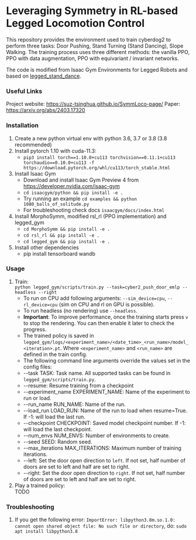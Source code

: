 # Leveraging Symmetry in RL-based Legged Locomotion Control
This repository provides the environment used to train cyberdog2 to perform three tasks: Door Pushing, Stand Turning (Stand Dancing), Slope Walking. The training process uses three different methods: the vanilla PPO, PPO with data augmentation, PPO with equivariant / invariant networks.

The code is modified from Isaac Gym Environments for Legged Robots and based on [legged_stand_dance](https://github.com/IrisLi17/legged_stand_dance).

### Useful Links ###
Project website: https://suz-tsinghua.github.io/SymmLoco-page/
Paper: https://arxiv.org/abs/2403.17320

### Installation ###
1. Create a new python virtual env with python 3.6, 3.7 or 3.8 (3.8 recommended)
2. Install pytorch 1.10 with cuda-11.3:
    - `pip3 install torch==1.10.0+cu113 torchvision==0.11.1+cu113 torchaudio==0.10.0+cu113 -f https://download.pytorch.org/whl/cu113/torch_stable.html`
3. Install Isaac Gym
   - Download and install Isaac Gym Preview 4 from https://developer.nvidia.com/isaac-gym
   - `cd isaacgym/python && pip install -e .`
   - Try running an example `cd examples && python 1080_balls_of_solitude.py`
   - For troubleshooting check docs `isaacgym/docs/index.html`
4. Install MorphoSymm, modified rsl_rl (PPO implementation) and legged_gym
   -  `cd MorphoSymm && pip install -e .`
   -  `cd rsl_rl && pip install -e .` 
   -  `cd legged_gym && pip install -e .`
5. Install other dependencies 
    - pip install tensorboard wandb

### Usage ###
1. Train:  
  ```python legged_gym/scripts/train.py --task=cyber2_push_door_emlp --headless --right```
    -  To run on CPU add following arguments: `--sim_device=cpu`, `--rl_device=cpu` (sim on CPU and rl on GPU is possible).
    -  To run headless (no rendering) use `--headless`.
    - **Important**: To improve performance, once the training starts press `v` to stop the rendering. You can then enable it later to check the progress.
    - The trained policy is saved in `legged_gym/logs/<experiment_name>/<date_time>_<run_name>/model_<iteration>.pt`. Where `<experiment_name>` and `<run_name>` are defined in the train config.
    -  The following command line arguments override the values set in the config files:
     - --task TASK: Task name. All supported tasks can be found in `legged_gym/scripts/train.py`.
     - --resume:   Resume training from a checkpoint
     - --experiment_name EXPERIMENT_NAME: Name of the experiment to run or load.
     - --run_name RUN_NAME:  Name of the run.
     - --load_run LOAD_RUN:   Name of the run to load when resume=True. If -1: will load the last run.
     - --checkpoint CHECKPOINT:  Saved model checkpoint number. If -1: will load the last checkpoint.
     - --num_envs NUM_ENVS:  Number of environments to create.
     - --seed SEED:  Random seed.
     - --max_iterations MAX_ITERATIONS:  Maximum number of training iterations.
     - --left: Set the door open direction to `left`. If not set, half number of doors are set to left and half are set to right.
     - --right: Set the door open direction to `right`. If not set, half number of doors are set to left and half are set to right.
2. Play a trained policy:  
    TODO
<!-- ```python legged_gym/scripts/play.py --task=cyber2_stand_dance --load_run 2023-09-01-12-57-42_initsit_sliph0.03-0.4_qdiff-1_shift-50_vec0.2_resetpos5deg_initcontact30_com0.01_wvel --checkpoint 18000 --headless```
    - By default the loaded policy is the last model of the last run of the experiment folder.
    - Other runs/model iteration can be selected by setting `load_run` and `checkpoint` in the train config. -->

### Troubleshooting ###
1. If you get the following error: `ImportError: libpython3.8m.so.1.0: cannot open shared object file: No such file or directory`, do: `sudo apt install libpython3.8`
